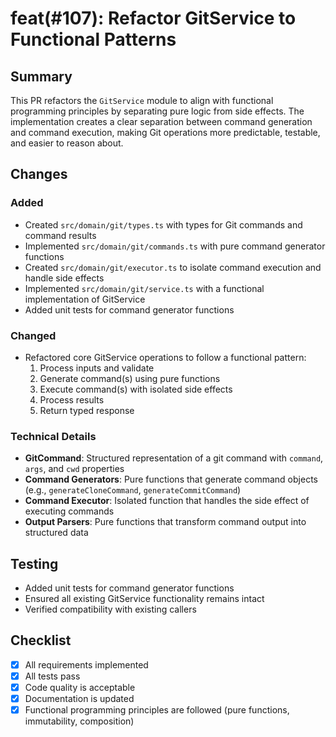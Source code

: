 # feat(#107): Refactor GitService to Functional Patterns

## Summary

This PR refactors the `GitService` module to align with functional programming principles by separating pure logic from side effects. The implementation creates a clear separation between command generation and command execution, making Git operations more predictable, testable, and easier to reason about.

## Changes

### Added

- Created `src/domain/git/types.ts` with types for Git commands and command results
- Implemented `src/domain/git/commands.ts` with pure command generator functions
- Created `src/domain/git/executor.ts` to isolate command execution and handle side effects
- Implemented `src/domain/git/service.ts` with a functional implementation of GitService
- Added unit tests for command generator functions

### Changed

- Refactored core GitService operations to follow a functional pattern:
  1. Process inputs and validate
  2. Generate command(s) using pure functions
  3. Execute command(s) with isolated side effects
  4. Process results
  5. Return typed response

### Technical Details

- **GitCommand**: Structured representation of a git command with `command`, `args`, and `cwd` properties
- **Command Generators**: Pure functions that generate command objects (e.g., `generateCloneCommand`, `generateCommitCommand`)
- **Command Executor**: Isolated function that handles the side effect of executing commands
- **Output Parsers**: Pure functions that transform command output into structured data

## Testing

- Added unit tests for command generator functions
- Ensured all existing GitService functionality remains intact
- Verified compatibility with existing callers

## Checklist

- [x] All requirements implemented
- [x] All tests pass
- [x] Code quality is acceptable
- [x] Documentation is updated
- [x] Functional programming principles are followed (pure functions, immutability, composition)
